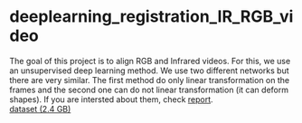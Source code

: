 # deeplearning_registration_IR_RGB_video
The goal of this project is to align RGB and Infrared videos. For this, we use an unsupervised deep learning method. We use two different networks but there are very similar. The first method do only linear transformation on the frames and the second one can do not linear transformation (it can deform shapes). If you are intersted about them, check [report](final_report.pdf).  
[dataset \(2.4 GB\)](https://drive.google.com/file/d/1dRi3L7eXd7uTt6tPTKGhrIMDgOc9WTHu/view?usp=sharing)
